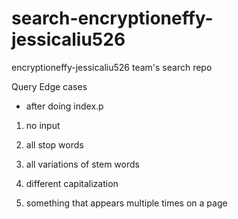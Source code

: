 # search-encryptioneffy-jessicaliu526
encryptioneffy-jessicaliu526 team's search repo

Query Edge cases 
* after doing index.p
1) no input


2) all stop words
3) all variations of stem words
4) different capitalization
5) something that appears multiple times on a page
